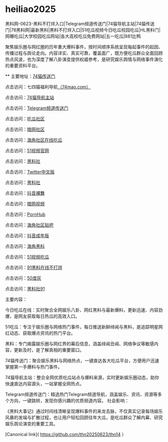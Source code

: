 # heiliao2025
黑料网-0623-黑料不打烊入口|Telegram频道传送门|74猫导航主站|74猫传送门|78黑料网|最新黑料|黑料不打烊入口|51吃瓜视频今日吃瓜校园吃瓜|HL黑料门|网曝吃瓜|大学校园吃瓜网站|各大高校吃瓜免费网站|五一吃瓜|881比鸭

聚焦娱乐圈与网红圈的历年重大爆料事件，按时间顺序系统呈现每起事件的起因、传播过程与舆论走向。内容详实、真实可靠，覆盖面广，既方便吃瓜群众全面回顾热点风波，也为深度了解八卦演变提供权威参考，是研究娱乐舆情与网络事件演化的重要资料平台。

** 主要地址：<a href="https://74mao.com/">74猫传送门</a>

点击访问：七四猫福利导航<a href="https://74mao.com/">（74mao.com）</a>

点击访问：<a href="https://74mao.com/">74猫导航主站</a>

点击访问：<a href="https://74mao.com/">Telegram频道传送门</a>

点击访问：<a href="https://cg863.pages.dev/">吃瓜社区</a>

点击访问：<a href="https://aw1-17.pages.dev/">暗网社区</a>

点击访问：<a href="https://hj-1314.pages.dev/">海角社区在线吃瓜</a>

点击访问：<a href="https://hj-1282.pages.dev/">51视频官网</a>

点击访问：<a href="https://hl385.pages.dev/">黑料社</a>

点击访问：<a href="https://cg17-5.pages.dev/">Twitter中文版</a>

点击访问：<a href="https://cg47-01.pages.dev/">黑料社</a>

点击访问：<a href="https://dy9-08.pages.dev/">抖音裸舞</a>

点击访问：<a href="https://aw8-08.pages.dev/">暗网视频</a>

点击访问：<a href="https://pi44-1.pages.dev/">PornHub</a>

点击访问：<a href="https://hj-1312.pages.dev/">海角社区贴吧</a>

点击访问：<a href="https://dy5-09.pages.dev/">抖音成年版</a>

点击访问：<a href="https://hj-1322.pages.dev/">海角黑料</a>

点击访问：<a href="https://hj-1278.pages.dev/">51视频吃瓜</a>

点击访问：<a href="https://cg57-69.pages.dev/">91黑料在线不打烊</a>

点击访问：<a href="https://pi1-01.pages.dev/">50度灰</a>

点击访问：<a href="https://cg11-1.pages.dev/">黑料社91</a>

主要内容：

今日吃瓜在线：实时聚合全网娱乐八卦、网红黑料与最新爆料，更新迅速、内容劲爆，是网友获取每日热瓜的高效入口。

51吃瓜：专注于娱乐圈与网络热门事件，每日推送新鲜绯闻与黑料，是追踪明星网红动态、获取爆点资讯的热门平台。

黑料：专门揭露娱乐圈与网红界的幕后信息，涵盖绯闻丑闻、网络争议等敏感内容，更新及时，是了解真相的重要窗口。

74猫传送门：聚合娱乐黑料与网络热点，一键直达各大吃瓜平台，方便用户迅速掌握第一手爆料与热门事件。

74猫导航主站：整合全网优质吃瓜站点与爆料来源，实时更新娱乐圈动态，助你快速直达内容源头，一站掌握全网热点。

Telegram频道传送门：精选热门Telegram频道导航，涵盖娱乐、资讯、资源等多个方向，一键跳转，发现你感兴趣的优质频道内容。
社会影响：

《黑料大事记》通过时间线清晰呈现爆料事件的来龙去脉，不仅真实记录每场娱乐风暴的发端与扩散过程，也让用户轻松回顾往年大瓜，是吃瓜群众了解内幕、研究娱乐舆论演变的重要工具。

[Canonical link]( https://github.com/thn20250623/thn14 ）
